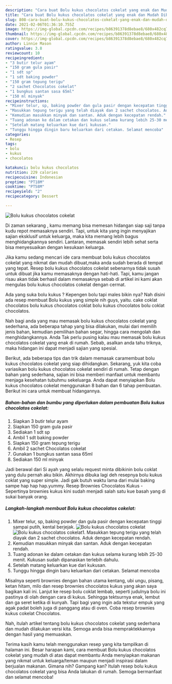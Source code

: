 ```yaml
---
description: "Cara buat Bolu kukus chocolatos cokelat yang enak dan Mudah Dibuat"
title: "Cara buat Bolu kukus chocolatos cokelat yang enak dan Mudah Dibuat"
slug: 808-cara-buat-bolu-kukus-chocolatos-cokelat-yang-enak-dan-mudah-dibuat
date: 2021-02-06T01:36:10.755Z
image: https://img-global.cpcdn.com/recipes/b86391378d8ebae8/680x482cq70/bolu-kukus-chocolatos-cokelat-foto-resep-utama.jpg
thumbnail: https://img-global.cpcdn.com/recipes/b86391378d8ebae8/680x482cq70/bolu-kukus-chocolatos-cokelat-foto-resep-utama.jpg
cover: https://img-global.cpcdn.com/recipes/b86391378d8ebae8/680x482cq70/bolu-kukus-chocolatos-cokelat-foto-resep-utama.jpg
author: Linnie Mason
ratingvalue: 3.8
reviewcount: 10
recipeingredient:
- "3 butir telur ayam"
- "150 gram gula pasir"
- "1 sdt sp"
- "1 sdt baking powder"
- "150 gram tepung terigu"
- "2 sachet Chocolatos cokelat"
- "1 bungkus santan sasa 65ml"
- "150 ml minyak"
recipeinstructions:
- "Mixer telur, sp, baking powder dan gula pasir dengan kecepatan tinggi sampai putih, kental berjejak."
- "Masukkan tepung terigu yang telah diayak dan 2 sachet chocolatos. Aduk dengan kecepatan rendah."
- "Kemudian masukkan minyak dan santan. Aduk dengan kecepatan rendah."
- "Tuang adonan ke dalam cetakan dan kukus selama kurang lebih 25-30 menit. Kukusan sudah dipanaskan terlebih dahulu."
- "Setelah matang keluarkan kue dari kukusan."
- "Tunggu hingga dingin baru keluarkan dari cetakan. Selamat mencoba"
categories:
- Resep
tags:
- bolu
- kukus
- chocolatos

katakunci: bolu kukus chocolatos 
nutrition: 229 calories
recipecuisine: Indonesian
preptime: "PT18M"
cooktime: "PT58M"
recipeyield: "2"
recipecategory: Dessert

---
```



![Bolu kukus chocolatos cokelat](https://img-global.cpcdn.com/recipes/b86391378d8ebae8/680x482cq70/bolu-kukus-chocolatos-cokelat-foto-resep-utama.jpg)

Di zaman  sekarang , kamu memang bisa memesan hidangan siap saji tanpa kudu repot memasaknya sendiri. Tapi, untuk kita yang ingin menyajikan sajian eksklusif untuk keluarga, maka kita memang lebih bagus menghidangkannya sendiri. Lantaran, memasak sendiri lebih sehat serta bisa menyesuaikan dengan kesukaan keluarga.

Jika kamu sedang mencari ide cara membuat bolu kukus chocolatos cokelat yang nikmat dan mudah dibuat,maka anda sudah berada di tempat yang tepat. Resep bolu kukus chocolatos cokelat  sebenarnya tidak susah untuk dibuat jika kamu memasaknya dengan hati-hati. Tapi, kamu jangan risau akan tidak berhasil dalam memasaknya 
sebab di artikel ini kami akan mengulas bolu kukus chocolatos cokelat dengan cermat.  

Ada yang suka bolu kukus ? Kepengen bolu tapi males bikin nya? Nah disini ada resep membuat Bolu kukus yang simple nih guys, yaitu. cake coklat chocolatos bolu kukus chocolatos coklat bolu kukus chocolatos bolu coklat chocolatos.

Nah bagi anda yang mau memasak bolu kukus chocolatos cokelat yang sederhana, ada beberapa tahap yang bisa dilakukan, mulai dari memilih jenis bahan, kemudian pemilihan bahan segar, hingga cara mengolah dan menghidangkannya. Anda Tak perlu pusing kalau mau memasak bolu kukus chocolatos cokelat yang enak di rumah. Sebab, asalkan anda  tahu triknya, maka hidangan ini dapat menjadi sajian yang spesial.

Berikut, ada beberapa tips dan trik dalam memasak caramembuat bolu kukus chocolatos cokelat yang siap dihidangkan. Sekarang, yuk kita coba variasikan bolu kukus chocolatos cokelat sendiri di rumah. Tetap dengan bahan yang sederhana, sajian ini bisa memberi manfaat untuk membantu menjaga kesehatan tubuhmu sekeluarga. Anda dapat menyiapkan Bolu kukus chocolatos cokelat menggunakan 8 bahan dan 6 tahap pembuatan. Berikut ini cara untuk membuat hidangannya.

<!--inarticleads1-->

##### Bahan-bahan dan bumbu yang diperlukan dalam pembuatan Bolu kukus chocolatos cokelat:

1. Siapkan 3 butir telur ayam
1. Siapkan 150 gram gula pasir
1. Sediakan 1 sdt sp
1. Ambil 1 sdt baking powder
1. Siapkan 150 gram tepung terigu
1. Ambil 2 sachet Chocolatos cokelat
1. Gunakan 1 bungkus santan sasa 65ml
1. Sediakan 150 ml minyak


Jadi berawal dari Si ayah yang selalu request minta dibikinin bolu coklat yang dulu pernah aku bikin. Akhirnya dibuka lagi deh resepnya bolu kukus coklat yang super simple. Jadi gak butuh waktu lama dari mulai baking sampe hap hap hap.yummy. Resep Brownies Chocolatos Kukus - Sepertinya brownies kukus kini sudah menjadi salah satu kue basah yang di sukai banyak orang. 

<!--inarticleads2-->

##### Langkah-langkah membuat Bolu kukus chocolatos cokelat:

1. Mixer telur, sp, baking powder dan gula pasir dengan kecepatan tinggi sampai putih, kental berjejak.
<img src="https://img-global.cpcdn.com/steps/04ec7fa16a41c511/160x128cq70/bolu-kukus-chocolatos-cokelat-langkah-memasak-1-foto.jpg" alt="Bolu kukus chocolatos cokelat"><img src="https://img-global.cpcdn.com/steps/7f6ced1696ddbd87/160x128cq70/bolu-kukus-chocolatos-cokelat-langkah-memasak-1-foto.jpg" alt="Bolu kukus chocolatos cokelat">1. Masukkan tepung terigu yang telah diayak dan 2 sachet chocolatos. Aduk dengan kecepatan rendah.
1. Kemudian masukkan minyak dan santan. Aduk dengan kecepatan rendah.
1. Tuang adonan ke dalam cetakan dan kukus selama kurang lebih 25-30 menit. Kukusan sudah dipanaskan terlebih dahulu.
1. Setelah matang keluarkan kue dari kukusan.
1. Tunggu hingga dingin baru keluarkan dari cetakan. Selamat mencoba


Misalnya seperti brownies dengan bahan utama kentang, ubi ungu, pisang, ketan hitam, milo dan resep brownies chocolatos kukus yang akan saya bagikan kali ini. Lanjut ke resep bolu coklat lembab, seperti judulnya bolu ini pastinya di olah dengan cara di kukus. Sehingga tektsurnya enak, lembut dan ga seret ketika di kunyah. Tapi bagi yang ingin ada tekstur empuk yang agak padat boleh juga di panggang atau di oven. Coba resep brownies kukus cokelat Chocolatos. 

Nah, itulah artikel tentang  bolu kukus chocolatos cokelat  yang sederhana dan mudah dilakukan versi kita. Semoga anda bisa mempraktekkannya dengan hasil yang memuaskan. 

Terima kasih kamu telah menggunakan resep yang kita tampilkan di halaman ini. Besar harapan kami, cara membuat  Bolu kukus chocolatos cokelat yang mudah di atas dapat membantu Anda menyiapkan makanan yang nikmat untuk keluarga/teman maupun menjadi inspirasi dalam berjualan makanan. Gimana nih? Gampang kan? Itulah resep bolu kukus chocolatos cokelat yang bisa Anda lakukan di rumah. Semoga bermanfaat dan selamat mencoba!

